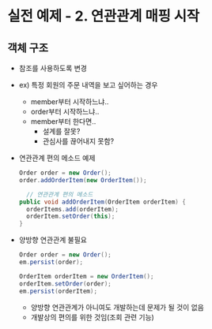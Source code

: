 # 실전 예제 - 2. 연관관계 매핑 시작

## 객체 구조

- 참조를 사용하도록 변경

- ex) 특정 회원의 주문 내역을 보고 싶어하는 경우
  - member부터 시작하느냐..
  - order부터 시작하느냐..
  - member부터 한다면..
    - 설계를 잘못?
    - 관심사를 끊어내지 못함?
- 연관관계 편의 메소드 예제
  ```java
  Order order = new Order();
  order.addOrderItem(new OrderItem());

    // 연관관계 편의 메소드
  public void addOrderItem(OrderItem orderItem) {
    orderItems.add(orderItem);
    orderItem.setOrder(this);
  }
  ```

- 양방향 연관관계 불필요
  ```java
  Order order = new Order();
  em.persist(order);

  OrderItem orderItem = new OrderItem();
  orderItem.setOrder(order);
  em.persist(orderItem);
  ```
  - 양방향 연관관계가 아니여도 개발하는데 문제가 될 것이 없음
  - 개발상의 편의를 위한 것임(조회 관련 기능)
